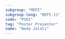 ```yaml
---
subgroup: "MEPI"
subgroup-long: "MEPI-11"
code: "PS01"
tag: "Poster Presenter"
name: "Neda Jalali"
---
```

